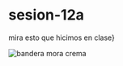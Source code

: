 # sesion-12a

mira esto que hicimos en clase}

![bandera mora crema](./archivos/banderaMoraCrema.png)
